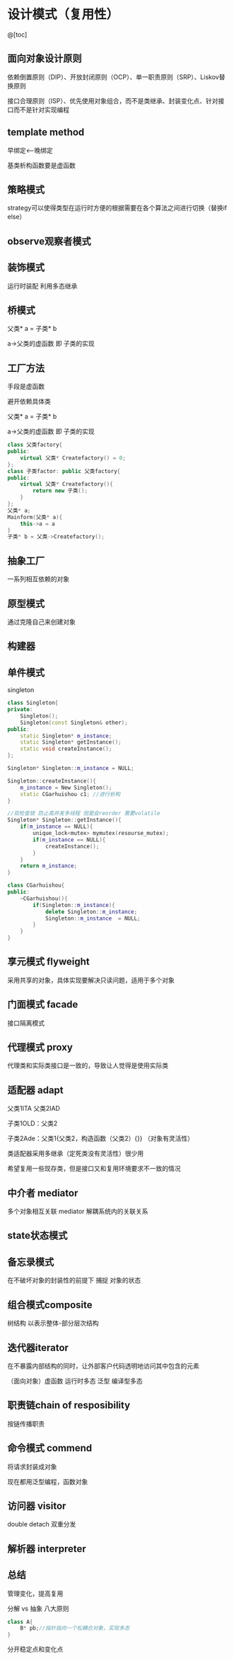 ﻿# 设计模式（复用性）

@[toc]
## 面向对象设计原则

依赖倒置原则（DIP）、开放封闭原则（OCP）、单一职责原则（SRP）、Liskov替换原则

接口合理原则（ISP）、优先使用对象组合，而不是类继承、封装变化点、针对接口而不是针对实现编程



## template method

早绑定<--晚绑定

基类析构函数要是虚函数



## 策略模式

strategy可以使得类型在运行时方便的根据需要在各个算法之间进行切换（替换if else）



## observe观察者模式



## 装饰模式

运行时装配 利用多态继承



## 桥模式

父类* a = 子类* b

a->父类的虚函数 即 子类的实现



## 工厂方法

手段是虚函数

避开依赖具体类

父类* a = 子类* b

a->父类的虚函数 即 子类的实现

```c++
class 父类factory{
public:
    virtual 父类* Createfactory() = 0;
};
class 子类factor: public 父类factory{
public:
    virtual 父类* Createfactory(){
        return new 子类();
    }
};
父类* a;
Mainform(父类* a){
    this->a = a
}
子类* b = 父类->Createfactory();
```



## 抽象工厂

一系列相互依赖的对象




## 原型模式

通过克隆自己来创建对象



## 构建器



## 单件模式

singleton

```c++
class Singleton{
private:
	Singleton();
	Singleton(const Singleton& other);
public:
	static Singleton* m_instance;
	static Singleton* getInstance();
    static void createInstance();
};

Singleton* Singleton::m_instance = NULL;

Singleton::createInstance(){
    m_instance = New Singleton();
    static CGarhuishou c1; //进行析构
}

//双检查锁 防止高并发多线程 但是会reorder 需要volatile
Singleton* Singleton::getInstance(){
    if(m_instance == NULL){
        unique_lock<mutex> mymutex(resourse_mutex);
        if(m_instance == NULL){
            createInstance();
        }
    }
    return m_instance;
}

class CGarhuishou{
public:
    ~CGarhuishou(){
        if(Singleton::m_instance){
            delete Singleton::m_instance;
            Singleton::m_instance  = NULL;
        }
    }
}
```



## 享元模式 flyweight

采用共享的对象，具体实现要解决只读问题，适用于多个对象



## 门面模式 facade 

接口隔离模式



## 代理模式 proxy 

代理类和实际类接口是一致的，导致让人觉得是使用实际类



## 适配器 adapt

父类1ITA	父类2IAD

子类1OLD：父类2	

子类2Ade：父类1{父类2，构造函数（父类2）{}} （对象有灵活性）   

类适配器采用多继承（定死类没有灵活性）很少用

希望复用一些现存类，但是接口又和复用环境要求不一致的情况



## 中介者 mediator 

多个对象相互关联  mediator 解耦系统内的关联关系



## state状态模式



## 备忘录模式

在不破坏对象的封装性的前提下 捕捉 对象的状态



## 组合模式composite

树结构 以表示整体-部分层次结构



## 迭代器iterator

在不暴露内部结构的同时，让外部客户代码透明地访问其中包含的元素

（面向对象）虚函数 运行时多态		泛型 编译型多态



## 职责链chain of resposibility

按链传播职责



## 命令模式 commend

将请求封装成对象

现在都用泛型编程，函数对象



## 访问器 visitor

double detach 双重分发



## 解析器 interpreter



## 总结

管理变化，提高复用

分解 vs 抽象
八大原则

```c++
class A{
	B* pb;//指针指向一个松耦合对象，实现多态
}
```

分开稳定点和变化点









